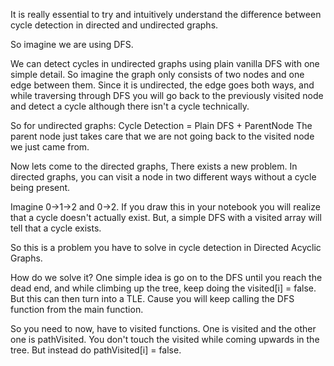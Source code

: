 It is really essential to try and intuitively understand the difference between cycle detection in directed and undirected graphs.

So imagine we are using DFS.

We can detect cycles in undirected graphs using plain vanilla DFS with one simple detail.
So imagine the graph only consists of two nodes and one edge between them. Since it is undirected, the edge goes both ways,
and while traversing through DFS you will go back to the previously visited node and detect a cycle although there isn't a cycle technically.

So for undirected graphs:
Cycle Detection  = Plain DFS + ParentNode
The parent node just takes care that we are not going back to the visited node we just came from.

Now lets come to the directed graphs,
There exists a new problem.
In directed graphs, you can visit a node in two different ways without a cycle being present.

Imagine 0->1->2 and 0->2.
If you draw this in your notebook you will realize that a cycle doesn't actually exist.
But, a simple DFS with a visited array will tell that a cycle exists.

So this is a problem you have to solve in cycle detection in Directed Acyclic Graphs.

How do we solve it? 
One simple idea is go on to the DFS until you reach the dead end, and while climbing up the tree, keep doing the visited[i] = false.
But this can then turn into a TLE. Cause you will keep calling the DFS function from the main function.

So you need to now, have to visited functions.
One is visited and the other one is pathVisited.
You don't touch the visited while coming upwards in the tree. But instead do pathVisited[i] = false.